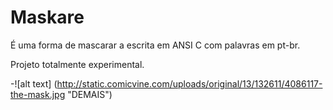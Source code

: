 Maskare
=========

É uma forma de mascarar a escrita em ANSI C com palavras em pt-br.

Projeto totalmente experimental. 

-![alt text] (http://static.comicvine.com/uploads/original/13/132611/4086117-the-mask.jpg "DEMAIS")
